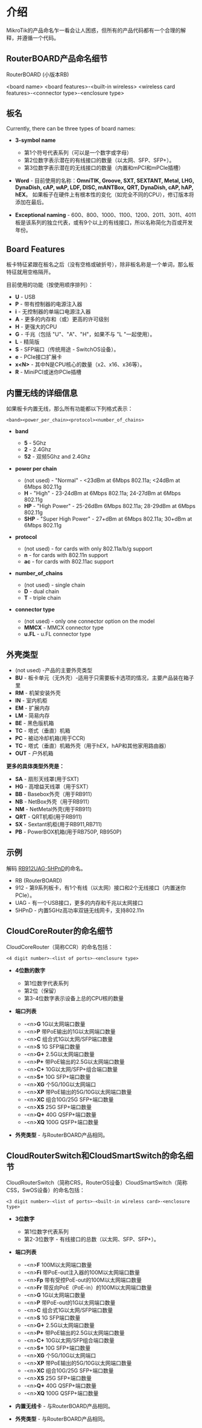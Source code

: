 # 介绍

MikroTik的产品命名乍一看会让人困惑，但所有的产品代码都有一个合理的解释，并遵循一个代码。

## RouterBOARD产品命名细节

RouterBOARD (小版本RB)

\<board name> \<board features>-\<built-in wireless> \<wireless card features>-\<connector type>-\<enclosure type>

## 板名

Currently, there can be three types of board names:

- **3-symbol name**
  - 第1个符号代表系列（可以是一个数字或字母）
  - 第2位数字表示潜在的有线接口的数量（以太网、SFP、SFP+）。
  - 第3位数字表示潜在的无线接口的数量（内置和mPCI和mPCIe插槽）

- **Word** - 目前使用的名称：**OmniTIK, Groove, SXT, SEXTANT, Metal, LHG, DynaDish, cAP, wAP, LDF, DISC, mANTBox, QRT, DynaDish, cAP, hAP, hEX**。 如果板子在硬件上有根本性的变化（如完全不同的CPU），修订版本将添加在最后。

- **Exceptional naming** - 600、800、1000、1100、1200、2011、3011、4011板是该系列的独立代表，或有9个以上的有线接口，所以名称简化为百或开发年份。

## Board Features

板卡特征紧跟在板名之后（没有空格或破折号），除非板名称是一个单词，那么板特征就用空格隔开。

目前使用的功能（按使用顺序排列）：

- **U** - USB
- **P** - 带有控制器的电源注入器
- **i** - 无控制器的单端口电源注入器
- **A** - 更多的内存和（或）更高的许可级别
- **H** - 更强大的CPU
- **G** - 千兆（包括 "U"、"A"、"H"，如果不与 "L "一起使用）。
- **L** - 精简版
- **S** - SFP端口（传统用途 - SwitchOS设备）。
- **e** - PCIe接口扩展卡
- **x\<N>** - 其中N是CPU核心的数量（x2、x16、x36等）。
- **R** - MiniPCI或迷你PCIe插槽

## 内置无线的详细信息

如果板卡内置无线，那么所有功能都以下列格式表示：

`<band><power_per_chain><protocol><number_of_chains>`

- **band**
  - **5** - 5Ghz
  - **2** - 2.4Ghz
  - **52** - 双频5Ghz and 2.4Ghz

- **power per chain**
  - (not used) - "Normal" - <23dBm at 6Mbps 802.11a; <24dBm at 6Mbps 802.11g
  - **H** - "High" - 23-24dBm at 6Mbps 802.11a; 24-27dBm at 6Mbps 802.11g
  - **HP** - "High Power" - 25-26dBm 6Mbps 802.11a; 28-29dBm at 6Mbps 802.11g
  - **SHP** - "Super High Power" - 27+dBm at 6Mbps 802.11a; 30+dBm at 6Mbps 802.11g

- **protocol**
  - (not used) - for cards with only 802.11a/b/g support
  - **n** - for cards with 802.11n support
  - **ac** - for cards with 802.11ac support

- **number_of_chains**
  - (not used) - single chain
  - **D** - dual chain
  - **T** - triple chain

- **connector type**
  - (not used) - only one connector option on the model
  - **MMCX** - MMCX connector type
  - **u.FL** - u.FL connector type

## 外壳类型

- (not used) -产品的主要外壳类型
- **BU** - 板卡单元（无外壳）-适用于只需要板卡选项的情况，主要产品装在箱子里
- **RM** - 机架安装外壳
- **IN** - 室内机柜
- **EM** - 扩展内存
- **LM** - 简易内存
- **BE** - 黑色版机箱
- **TC** - 塔式（垂直）机箱
- **PC** - 被动冷却机箱(用于CCR)
- **TC** - 塔式（垂直）机箱外壳（用于hEX，hAP和其他家用路由器）
- **OUT** - 户外机箱

**更多的具体类型外壳是：**

- **SA** - 扇形天线罩(用于SXT)
- **HG** - 高增益天线罩（用于SXT）
- **BB** - Basebox外壳（用于RB911）
- **NB** - NetBox外壳（用于RB911）
- **NM** - NetMetal外壳(用于RB911)
- **QRT** - QRT机柜(用于RB911)
- **SX** - Sextant机柜(用于RB911,RB711)
- **PB** - PowerBOX机箱(用于RB750P, RB950P)

## 示例

解码 [RB912UAG-5HPnD](https://routerboard.com/RB912UAG-5HPnD)的命名。

- RB (RouterBOARD)
- 912 - 第9系列板卡，有1个有线（以太网）接口和2个无线接口（内置迷你PCIe）。
- UAG - 有一个USB接口，更多的内存和千兆以太网接口
- 5HPnD - 内置5GHz高功率双链无线网卡，支持802.11n

## CloudCoreRouter的命名细节

CloudCoreRouter（简称CCR）的命名包括：

`<4 digit number>-<list of ports>-<enclosure type>`

- **4位数的数字**
  - 第1位数字代表系列
  - 第2位（保留）
  - 第3-4位数字表示设备上总的CPU核的数量

- **端口列表**
  - -\<n>**G** 1G以太网端口数量
  - -\<n>**P** 带PoE输出的1G以太网端口数量
  - -\<n>**C** 组合式1G以太网/SFP端口数量
  - -\<n>**S** 1G SFP端口数量
  - -\<n>**G+** 2.5G以太网端口数量
  - -\<n>**P+** 带PoE输出的2.5G以太网端口数量
  - -\<n>**C+** 10G以太网/SFP+组合端口数量
  - -\<n>**S+** 10G SFP+端口数量
  - -\<n>**XG** 个5G/10G以太网端口
  - -\<n>**XP** 带PoE输出的5G/10G以太网端口数量
  - -\<n>**XC** 组合10G/25G SFP+端口数量
  - -\<n>**XS** 25G SFP+端口数量
  - -\<n>**Q+** 40G QSFP+端口数量
  - -\<n>**XQ** 100G QSFP+端口数量

- **外壳类型** - 与RouterBOARD产品相同。

## CloudRouterSwitch和CloudSmartSwitch的命名细节

CloudRouterSwitch（简称CRS，RouterOS设备）CloudSmartSwitch（简称CSS，SwOS设备）的命名包括：

`<3 digit number>-<list of ports>-<built-in wireless card>-<enclosure type>`

- **3位数字**
  - 第1位数字代表系列
  - 第2-3位数字 - 有线接口的总数（以太网、SFP、SFP+）。

- **端口列表**
  - -\<n>**F** 100M以太网端口数量
  - -\<n>**Fi** 带PoE-out注入器的100M以太网端口数量
  - -\<n>**Fp** 带有受控PoE-out的100M以太网端口数量
  - -\<n>**Fr** 带反向PoE（PoE-in）的100M以太网端口数量
  - -\<n>**G** 1G以太网端口数量
  - -\<n>**P** 带PoE-out的1G以太网端口数量
  - -\<n>**C** 组合式1G以太网/SFP端口数量
  - -\<n>**S** 1G SFP端口数量
  - -\<n>**G+** 2.5G以太网端口数量
  - -\<n>**P+** 带PoE输出的2.5G以太网端口数量
  - -\<n>**C+** 10G以太网/SFP组合端口数量
  - -\<n>**S+** 10G SFP+端口数量
  - -\<n>**XG** 个5G/10G以太网端口
  - -\<n>**XP**  带PoE输出的5G/10G以太网端口数量
  - -\<n>**XC** 组合10G/25G SFP+端口数量
  - -\<n>**XS** 25G SFP+端口数量
  - -\<n>**Q+** 40G QSFP+端口数量
  - -\<n>**XQ** 100G QSFP+端口数量

- **内置无线卡** - 与RouterBOARD产品相同。

- **外壳类型** - 与RouterBOARD产品相同。
